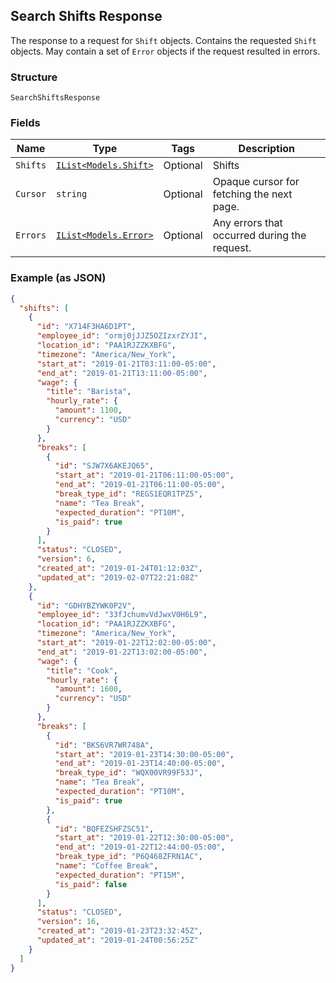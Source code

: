 ## Search Shifts Response

The response to a request for `Shift` objects. Contains
the requested `Shift` objects. May contain a set of `Error` objects if
the request resulted in errors.

### Structure

`SearchShiftsResponse`

### Fields

| Name | Type | Tags | Description |
|  --- | --- | --- | --- |
| `Shifts` | [`IList<Models.Shift>`](/doc/models/shift.md) | Optional | Shifts |
| `Cursor` | `string` | Optional | Opaque cursor for fetching the next page. |
| `Errors` | [`IList<Models.Error>`](/doc/models/error.md) | Optional | Any errors that occurred during the request. |

### Example (as JSON)

```json
{
  "shifts": [
    {
      "id": "X714F3HA6D1PT",
      "employee_id": "ormj0jJJZ5OZIzxrZYJI",
      "location_id": "PAA1RJZZKXBFG",
      "timezone": "America/New_York",
      "start_at": "2019-01-21T03:11:00-05:00",
      "end_at": "2019-01-21T13:11:00-05:00",
      "wage": {
        "title": "Barista",
        "hourly_rate": {
          "amount": 1100,
          "currency": "USD"
        }
      },
      "breaks": [
        {
          "id": "SJW7X6AKEJQ65",
          "start_at": "2019-01-21T06:11:00-05:00",
          "end_at": "2019-01-21T06:11:00-05:00",
          "break_type_id": "REGS1EQR1TPZ5",
          "name": "Tea Break",
          "expected_duration": "PT10M",
          "is_paid": true
        }
      ],
      "status": "CLOSED",
      "version": 6,
      "created_at": "2019-01-24T01:12:03Z",
      "updated_at": "2019-02-07T22:21:08Z"
    },
    {
      "id": "GDHYBZYWK0P2V",
      "employee_id": "33fJchumvVdJwxV0H6L9",
      "location_id": "PAA1RJZZKXBFG",
      "timezone": "America/New_York",
      "start_at": "2019-01-22T12:02:00-05:00",
      "end_at": "2019-01-22T13:02:00-05:00",
      "wage": {
        "title": "Cook",
        "hourly_rate": {
          "amount": 1600,
          "currency": "USD"
        }
      },
      "breaks": [
        {
          "id": "BKS6VR7WR748A",
          "start_at": "2019-01-23T14:30:00-05:00",
          "end_at": "2019-01-23T14:40:00-05:00",
          "break_type_id": "WQX00VR99F53J",
          "name": "Tea Break",
          "expected_duration": "PT10M",
          "is_paid": true
        },
        {
          "id": "BQFEZSHFZSC51",
          "start_at": "2019-01-22T12:30:00-05:00",
          "end_at": "2019-01-22T12:44:00-05:00",
          "break_type_id": "P6Q468ZFRN1AC",
          "name": "Coffee Break",
          "expected_duration": "PT15M",
          "is_paid": false
        }
      ],
      "status": "CLOSED",
      "version": 16,
      "created_at": "2019-01-23T23:32:45Z",
      "updated_at": "2019-01-24T00:56:25Z"
    }
  ]
}
```

